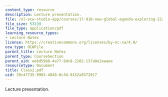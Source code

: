```yaml
---
content_type: resource
description: Lecture presentation.
file: /ol-ocw-studio-app/courses/17-918-new-global-agenda-exploring-21st-century-challenges-through-innovations-in-information-technologies-january-iap-2006/39c4f735996548480c3d8152a9372917_Class2.pdf
file_size: 53239
file_type: application/pdf
learning_resource_types:
- Lecture Notes
license: https://creativecommons.org/licenses/by-nc-sa/4.0/
ocw_type: OCWFile
parent_title: Lecture Notes
parent_type: CourseSection
parent_uid: ee6d59b6-4a77-9dc8-2102-137a0e2aaaee
resourcetype: Document
title: Class2.pdf
uid: 39c4f735-9965-4848-0c3d-8152a9372917
---
```

Lecture presentation.